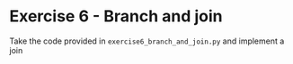 # Exercise 6 - Branch and join

Take the code provided in `exercise6_branch_and_join.py` and implement a join